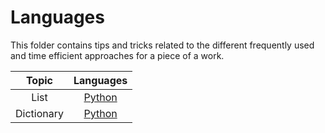 # Languages
This folder contains tips and tricks related to the different frequently used and time efficient approaches for a piece of a work.

| Topic | Languages |
| :---: | :---: |
| List | [Python](./python/list.md) |
| Dictionary | [Python](./python/dictionary.md) |